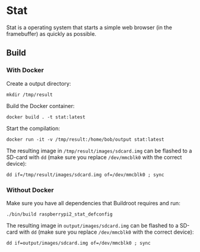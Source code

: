 Stat
====

Stat is a operating system that starts a simple web browser (in the framebuffer) as quickly as possible.

## Build
### With Docker
Create a output directory:
```
mkdir /tmp/result
```

Build the Docker container:
```
docker build . -t stat:latest
```

Start the compilation:
```
docker run -it -v /tmp/result:/home/bob/output stat:latest
```

The resulting image in `/tmp/result/images/sdcard.img` can be flashed to a SD-card with `dd` (make sure you replace `/dev/mmcblk0` with the correct device):
```
dd if=/tmp/result/images/sdcard.img of=/dev/mmcblk0 ; sync
```

### Without Docker
Make sure you have all dependencies that Buildroot requires and run:
```
./bin/build raspberrypi2_stat_defconfig
```

The resulting image in `output/images/sdcard.img` can be flashed to a SD-card with `dd` (make sure you replace `/dev/mmcblk0` with the correct device):
```
dd if=output/images/sdcard.img of=/dev/mmcblk0 ; sync
```
